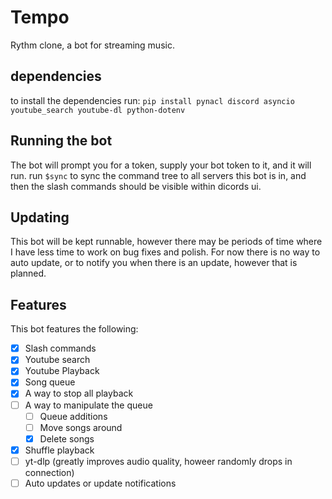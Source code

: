 # Tempo
 Rythm clone, a bot for streaming music.

## dependencies
to install the dependencies run:
`pip install pynacl discord asyncio youtube_search youtube-dl python-dotenv`

## Running the bot

The bot will prompt you for a token, supply your bot token to it, and it will run. run `$sync` to sync the command tree to all servers this bot is in, and then the slash commands should be visible within dicords ui.

## Updating

This bot will be kept runnable, however there may be periods of time where I have less time to work on bug fixes and polish. For now there is no way to auto update, or to notify you when there is an update, however that is planned.

## Features

This bot features the following:

- [X] Slash commands
- [X] Youtube search
- [X] Youtube Playback
- [X] Song queue 
- [X] A way to stop all playback
- [ ] A way to manipulate the queue
    - [ ] Queue additions
    - [ ] Move songs around
    - [X] Delete songs 
- [X] Shuffle playback
- [ ] yt-dlp (greatly improves audio quality, howeer randomly drops in connection)
- [ ] Auto updates or update notifications
